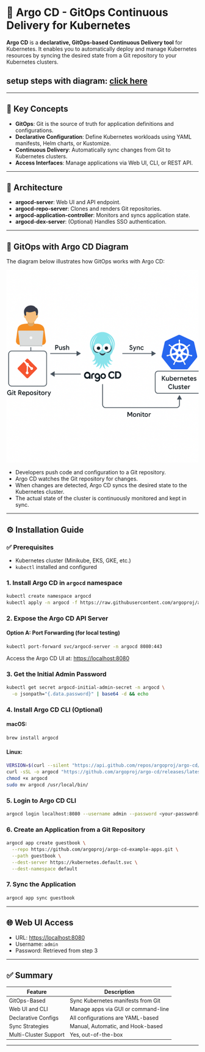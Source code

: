 # 🚀 Argo CD - GitOps Continuous Delivery for Kubernetes

**Argo CD** is a **declarative, GitOps-based Continuous Delivery tool** for Kubernetes. It enables you to automatically deploy and manage Kubernetes resources by syncing the desired state from a Git repository to your Kubernetes clusters.

## setup steps with diagram: [click here](https://medium.com/@veerababu.narni232/a-complete-overview-of-argocd-with-a-practical-example-f4a9a8488cf9)

---

## 🧩 Key Concepts

* **GitOps**: Git is the source of truth for application definitions and configurations.
* **Declarative Configuration**: Define Kubernetes workloads using YAML manifests, Helm charts, or Kustomize.
* **Continuous Delivery**: Automatically sync changes from Git to Kubernetes clusters.
* **Access Interfaces**: Manage applications via Web UI, CLI, or REST API.

---

## 📐 Architecture

* **argocd-server**: Web UI and API endpoint.
* **argocd-repo-server**: Clones and renders Git repositories.
* **argocd-application-controller**: Monitors and syncs application state.
* **argocd-dex-server**: (Optional) Handles SSO authentication.

---

## 🎯 GitOps with Argo CD Diagram

The diagram below illustrates how GitOps works with Argo CD:

![GitOps with Argo CD](./gitops_with_argocd_.png)

* Developers push code and configuration to a Git repository.
* Argo CD watches the Git repository for changes.
* When changes are detected, Argo CD syncs the desired state to the Kubernetes cluster.
* The actual state of the cluster is continuously monitored and kept in sync.

---

## ⚙️ Installation Guide

### ✅ Prerequisites

* Kubernetes cluster (Minikube, EKS, GKE, etc.)
* `kubectl` installed and configured

### 1. Install Argo CD in `argocd` namespace

```bash
kubectl create namespace argocd
kubectl apply -n argocd -f https://raw.githubusercontent.com/argoproj/argo-cd/stable/manifests/install.yaml
```

### 2. Expose the Argo CD API Server

#### Option A: Port Forwarding (for local testing)

```bash
kubectl port-forward svc/argocd-server -n argocd 8080:443
```

Access the Argo CD UI at: [https://localhost:8080](https://localhost:8080)

### 3. Get the Initial Admin Password

```bash
kubectl get secret argocd-initial-admin-secret -n argocd \
  -o jsonpath="{.data.password}" | base64 -d && echo
```

### 4. Install Argo CD CLI (Optional)

#### macOS:

```bash
brew install argocd
```

#### Linux:

```bash
VERSION=$(curl --silent "https://api.github.com/repos/argoproj/argo-cd/releases/latest" | grep '"tag_name":' | sed -E 's/.*\"v([^\"]+)\".*/\1/')
curl -sSL -o argocd "https://github.com/argoproj/argo-cd/releases/latest/download/argocd-linux-amd64"
chmod +x argocd
sudo mv argocd /usr/local/bin/
```

### 5. Login to Argo CD CLI

```bash
argocd login localhost:8080 --username admin --password <your-password>
```

### 6. Create an Application from a Git Repository

```bash
argocd app create guestbook \
  --repo https://github.com/argoproj/argo-cd-example-apps.git \
  --path guestbook \
  --dest-server https://kubernetes.default.svc \
  --dest-namespace default
```

### 7. Sync the Application

```bash
argocd app sync guestbook
```

---

## 🌐 Web UI Access

* URL: [https://localhost:8080](https://localhost:8080)
* Username: `admin`
* Password: Retrieved from step 3

---

## ✅ Summary

| Feature               | Description                         |
| --------------------- | ----------------------------------- |
| GitOps-Based          | Sync Kubernetes manifests from Git  |
| Web UI and CLI        | Manage apps via GUI or command-line |
| Declarative Configs   | All configurations are YAML-based   |
| Sync Strategies       | Manual, Automatic, and Hook-based   |
| Multi-Cluster Support | Yes, out-of-the-box                 |

---
